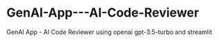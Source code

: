# GenAI-App---AI-Code-Reviewer
GenAI App - AI Code Reviewer using openai gpt-3.5-turbo and streamlit
